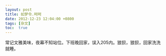 ```yaml
---
layout: post
title: 如梦令.呵呵
date: 2012-12-23 12:04:00 +0800
tags: [杂文]
toc:  true
---
```


常记文雅美味，夜幕不知站位。下班晚回家，误入205内。狼狈，狼狈，回家洗洗就睡。